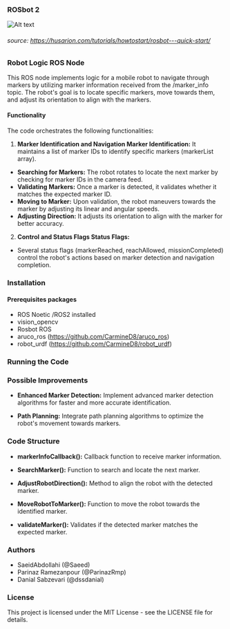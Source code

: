 ### ROSbot 2
![Alt text](image.png)

###### source: https://husarion.com/tutorials/howtostart/rosbot---quick-start/

### Robot Logic ROS Node
This ROS node implements logic for a mobile robot to navigate through markers by utilizing marker information received from the /marker_info topic. The robot's goal is to locate specific markers, move towards them, and adjust its orientation to align with the markers.

#### Functionality
The code orchestrates the following functionalities:

1. **Marker Identification and Navigation Marker Identification:** It maintains a list of marker IDs to identify specific markers (markerList array).
- **Searching for Markers:** The robot rotates to locate the next marker by checking for marker IDs in the camera feed.
- **Validating Markers:** Once a marker is detected, it validates whether it matches the expected marker ID.
- **Moving to Marker:** Upon validation, the robot maneuvers towards the marker by adjusting its linear and angular speeds.
- **Adjusting Direction:** It adjusts its orientation to align with the marker for better accuracy.
  
2. **Control and Status Flags Status Flags:** 

- Several status flags (markerReached, reachAllowed, missionCompleted) control the robot's actions based on marker detection and navigation completion.


### Installation

#### Prerequisites packages
- ROS Noetic /ROS2 installed
- vision_opencv
- Rosbot ROS
- aruco_ros (https://github.com/CarmineD8/aruco_ros)
- robot_urdf (https://github.com/CarmineD8/robot_urdf)


### Running the Code



### Possible Improvements
- **Enhanced Marker Detection:** 
Implement advanced marker detection algorithms for faster and more accurate identification.

- **Path Planning:** Integrate path planning algorithms to optimize the robot's movement towards markers.


### Code Structure

- **markerInfoCallback():** Callback function to receive marker information.

- **SearchMarker():** Function to search and locate the next marker.

- **AdjustRobotDirection():** Method to align the robot with the detected marker.


- **MoveRobotToMarker():** Function to move the robot towards the identified marker.

- **validateMarker():** Validates if the detected marker matches the expected marker.


### Authors

- SaeidAbdollahi (@Saeed)
- Parinaz Ramezanpour (@ParinazRmp)
- Danial Sabzevari (@dssdanial)



### License
This project is licensed under the MIT License - see the LICENSE file for details.
